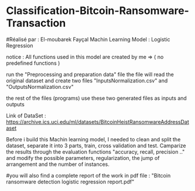 # Classification-Bitcoin-Ransomware-Transaction
#Réalisé par : El-moubarek Fayçal
Machin Learning Model : Logistic Regression


notice : All functions used in this model are created by me => ( no predefined functions )

run the "Preprocessing and preparation data" file
the file will read the original dataset and create two files
"InputsNormalization.csv" and "OutputsNormalization.csv"

the rest of the files (programs) use these two generated files as inputs and outputs

Link of DataSet : https://archive.ics.uci.edu/ml/datasets/BitcoinHeistRansomwareAddressDataset


Before i build this Machin learning model, I needed to clean and split the dataset, separate it into 3 parts, train, cross validation and test.
Camparize the results through the evaluation functions "accuracy, recall, precision .." and modify the possible parameters, regularization, the jump of arrangement and the number of instances.

#you will also find a complete report of the work in pdf file : "Bitcoin ransomware detection logistic regression report.pdf"


